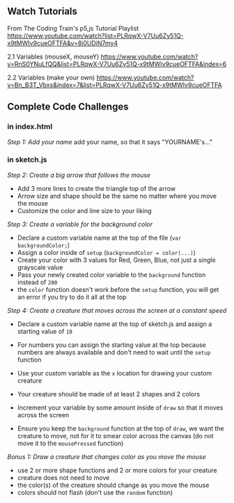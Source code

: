 ## Watch Tutorials
From The Coding Train's p5,js Tutorial Playlist
https://www.youtube.com/watch?list=PLRqwX-V7Uu6Zy51Q-x9tMWIv9cueOFTFA&v=8j0UDiN7my4

2.1 Variables (mouseX, mouseY)
https://www.youtube.com/watch?v=RnS0YNuLfQQ&list=PLRqwX-V7Uu6Zy51Q-x9tMWIv9cueOFTFA&index=6

2.2 Variables (make your own)
https://www.youtube.com/watch?v=Bn_B3T_Vbxs&index=7&list=PLRqwX-V7Uu6Zy51Q-x9tMWIv9cueOFTFA

## Complete Code Challenges
### in index.html
*Step 1: Add your name*
add your name, so that it says "YOURNAME's..."

### in sketch.js
*Step 2: Create a big arrow that follows the mouse*
- Add 3 more lines to create the triangle top of the arrow
- Arrow size and shape should be the same no matter where you move the mouse
- Customize the color and line size to your liking


*Step 3: Create a variable for the background color*
- Declare a custom variable name at the top of the file (`var backgroundColor;`)
- Assign a color inside of `setup` (`backgroundColor = color(...)`)
- Create your color with 3 values for Red, Green, Blue, not just a single grayscale value
- Pass your newly created color variable to the `background` function instead of `200`
- the `color` function doesn't work before the `setup` function, you will get an error if you try to do it all at the top

*Step 4: Create a creature that moves across the screen at a constant speed*
- Declare a custom variable name at the top of sketch.js and assign a starting value of `10`
- For numbers you can assign the starting value at the top because numbers are always available and don't need to wait until the `setup` function
- Use your custom variable as the `x` location for drawing your custom creature
- Your creature should be made of at least 2 shapes and 2 colors
- Increment your variable by some amount inside of `draw` so that it moves across the screen


- Ensure you keep the `background` function at the top of `draw`, we want the creature to move, not for it to smear color across the canvas (do not move it to the `mousePressed` function)

*Bonus 1: Draw a creature that changes color as you move the mouse*
- use 2 or more shape functions and 2 or more colors for your creature
- creature does not need to move
- the color(s) of the creature should change as you move the mouse
- colors should not flash (don't use the `random` function)
